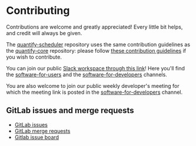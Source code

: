 ```{highlight} shell
```

# Contributing

Contributions are welcome and greatly appreciated! Every little bit helps, and credit will always be given.

The [quantify-scheduler](https://gitlab.com/quantify-os/quantify-scheduler) repository uses the same contribution guidelines as the [quantify-core](https://gitlab.com/quantify-os/quantify-core) repository:
please follow [these contribution guidelines](https://quantify-os.org/docs/quantify-core/dev/dev/guide.html) if you wish to contribute.

You can join our public [Slack workspace through this link](https://join.slack.com/t/quantify-hq/shared_invite/zt-1nd78r4e9-rbWdna53cW4DO_YbtMhVuA)!
Here you'll find the [software-for-users](https://quantify-hq.slack.com/archives/C01ETDK6P97) and the [software-for-developers](https://quantify-hq.slack.com/archives/C02DE4ZENNQ) channels.

You are also welcome to join our public weekly developer's meeting for which the meeting link is posted in the [software-for-developers](https://quantify-hq.slack.com/archives/C02DE4ZENNQ) channel.

## GitLab issues and merge requests

- [GitLab issues](https://gitlab.com/quantify-os/quantify-scheduler/-/issues)
- [GitLab merge requests](https://gitlab.com/quantify-os/quantify-scheduler/-/merge_requests)
- [Gitlab issue board](https://gitlab.com/groups/quantify-os/-/boards)
